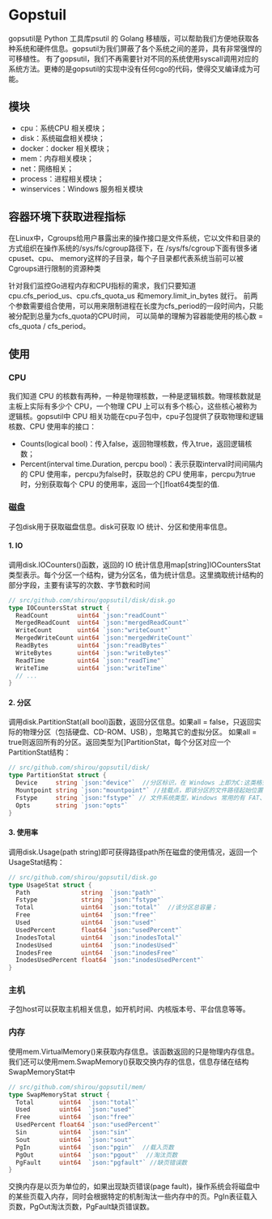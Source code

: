 # Gopstuil
gopsutil是 Python 工具库psutil 的 Golang 移植版，可以帮助我们方便地获取各种系统和硬件信息。gopsutil为我们屏蔽了各个系统之间的差异，具有非常强悍的可移植性。
有了gopsutil，我们不再需要针对不同的系统使用syscall调用对应的系统方法。更棒的是gopsutil的实现中没有任何cgo的代码，使得交叉编译成为可能。

## 模块
* cpu：系统CPU 相关模块；
* disk：系统磁盘相关模块；
* docker：docker 相关模块；
* mem：内存相关模块；
* net：网络相关；
* process：进程相关模块；
* winservices：Windows 服务相关模块


## 容器环境下获取进程指标
在Linux中，Cgroups给用户暴露出来的操作接口是文件系统，它以文件和目录的方式组织在操作系统的/sys/fs/cgroup路径下，在 /sys/fs/cgroup下面有很多诸cpuset、cpu、 memory这样的子目录，每个子目录都代表系统当前可以被Cgroups进行限制的资源种类

针对我们监控Go进程内存和CPU指标的需求，我们只要知道cpu.cfs_period_us、cpu.cfs_quota_us 和memory.limit_in_bytes 就行。
前两个参数需要组合使用，可以用来限制进程在长度为cfs_period的一段时间内，只能被分配到总量为cfs_quota的CPU时间， 可以简单的理解为容器能使用的核心数 = cfs_quota / cfs_period。


## 使用

### CPU
我们知道 CPU 的核数有两种，一种是物理核数，一种是逻辑核数。物理核数就是主板上实际有多少个 CPU，一个物理 CPU 上可以有多个核心，这些核心被称为逻辑核。gopsutil中 CPU 相关功能在cpu子包中，cpu子包提供了获取物理和逻辑核数、CPU 使用率的接口：
- Counts(logical bool)：传入false，返回物理核数，传入true，返回逻辑核数；
- Percent(interval time.Duration, percpu bool)：表示获取interval时间间隔内的 CPU 使用率，percpu为false时，获取总的 CPU 使用率，percpu为true时，分别获取每个 CPU 的使用率，返回一个[]float64类型的值.
### 磁盘
子包disk用于获取磁盘信息。disk可获取 IO 统计、分区和使用率信息。
#### 1. IO
调用disk.IOCounters()函数，返回的 IO 统计信息用map[string]IOCountersStat类型表示。每个分区一个结构，键为分区名，值为统计信息。这里摘取统计结构的部分字段，主要有读写的次数、字节数和时间
```go
// src/github.com/shirou/gopsutil/disk/disk.go
type IOCountersStat struct {
  ReadCount        uint64 `json:"readCount"`
  MergedReadCount  uint64 `json:"mergedReadCount"`
  WriteCount       uint64 `json:"writeCount"`
  MergedWriteCount uint64 `json:"mergedWriteCount"`
  ReadBytes        uint64 `json:"readBytes"`
  WriteBytes       uint64 `json:"writeBytes"`
  ReadTime         uint64 `json:"readTime"`
  WriteTime        uint64 `json:"writeTime"`
  // ...
}
```

#### 2. 分区
调用disk.PartitionStat(all bool)函数，返回分区信息。如果all = false，只返回实际的物理分区（包括硬盘、CD-ROM、USB），忽略其它的虚拟分区。
如果all = true则返回所有的分区。返回类型为[]PartitionStat，每个分区对应一个PartitionStat结构：
```go
// src/github.com/shirou/gopsutil/disk/
type PartitionStat struct {
  Device     string `json:"device"`  //分区标识，在 Windows 上即为C:这类格式；
  Mountpoint string `json:"mountpoint"` //挂载点，即该分区的文件路径起始位置
  Fstype     string `json:"fstype"` // 文件系统类型，Windows 常用的有 FAT、NTFS 等，Linux 有 ext、ext2、ext3等
  Opts       string `json:"opts"`
}
```

#### 3. 使用率
调用disk.Usage(path string)即可获得路径path所在磁盘的使用情况，返回一个UsageStat结构：
```go
// src/github.com/shirou/gopsutil/disk.go
type UsageStat struct {
  Path              string  `json:"path"`
  Fstype            string  `json:"fstype"`
  Total             uint64  `json:"total"`  //该分区总容量；
  Free              uint64  `json:"free"`
  Used              uint64  `json:"used"`
  UsedPercent       float64 `json:"usedPercent"`
  InodesTotal       uint64  `json:"inodesTotal"`
  InodesUsed        uint64  `json:"inodesUsed"`
  InodesFree        uint64  `json:"inodesFree"`
  InodesUsedPercent float64 `json:"inodesUsedPercent"`
}
```

### 主机 
子包host可以获取主机相关信息，如开机时间、内核版本号、平台信息等等。

### 内存
使用mem.VirtualMemory()来获取内存信息。该函数返回的只是物理内存信息。我们还可以使用mem.SwapMemory()获取交换内存的信息，信息存储在结构SwapMemoryStat中
```go
// src/github.com/shirou/gopsutil/mem/
type SwapMemoryStat struct {
  Total       uint64  `json:"total"`
  Used        uint64  `json:"used"`
  Free        uint64  `json:"free"`
  UsedPercent float64 `json:"usedPercent"`
  Sin         uint64  `json:"sin"`
  Sout        uint64  `json:"sout"`
  PgIn        uint64  `json:"pgin"`  //载入页数
  PgOut       uint64  `json:"pgout"`  //淘汰页数
  PgFault     uint64  `json:"pgfault"` //缺页错误数
}
```
交换内存是以页为单位的，如果出现缺页错误(page fault)，操作系统会将磁盘中的某些页载入内存，同时会根据特定的机制淘汰一些内存中的页。PgIn表征载入页数，PgOut淘汰页数，PgFault缺页错误数。